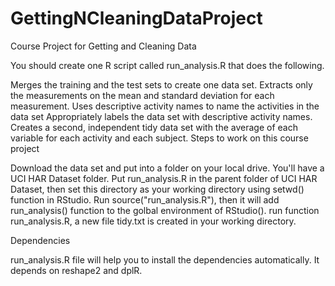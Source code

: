 # GettingNCleaningDataProject
Course Project for Getting and Cleaning Data

You should create one R script called run_analysis.R that does the following.

Merges the training and the test sets to create one data set.
Extracts only the measurements on the mean and standard deviation for each measurement.
Uses descriptive activity names to name the activities in the data set
Appropriately labels the data set with descriptive activity names.
Creates a second, independent tidy data set with the average of each variable for each activity and each subject.
Steps to work on this course project

Download the data set and put into a folder on your local drive. You'll have a UCI HAR Dataset folder.
Put run_analysis.R in the parent folder of UCI HAR Dataset, then set this directory as your working directory using setwd() function in RStudio.
Run source("run_analysis.R"), then it will add run_analysis() function to the golbal environment of RStudio(). run function run_analysis.R, a new file tidy.txt is created in your working directory.

Dependencies

run_analysis.R file will help you to install the dependencies automatically. It depends on reshape2 and dplR.
